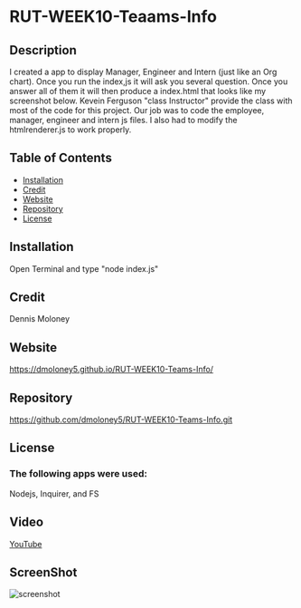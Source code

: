 # RUT-WEEK10-Teaams-Info
 ## Description
  I created a app to display Manager, Engineer and Intern (just like an Org chart).  Once you run the index,js it will ask you several question.  Once you answer all of them it will then produce a index.html that looks like my screenshot below.  Kevein Ferguson "class Instructor" provide the class with most of the code for this project.  Our job was to code the employee, manager, engineer and intern js files.  I also had to modify the htmlrenderer.js to work properly.

  
  ## Table of Contents
  * [Installation](#installation)
  * [Credit](#credit)
  * [Website](#Website)
  * [Repository](#Repository)
  * [License](#License)
  
  ## Installation
  Open Terminal and type "node index.js"

  ## Credit
  Dennis Moloney

  ## Website
  https://dmoloney5.github.io/RUT-WEEK10-Teams-Info/

  ## Repository
  https://github.com/dmoloney5/RUT-WEEK10-Teams-Info.git

  ## License
  ### The following apps were used: 
  Nodejs, Inquirer, and FS
  
  ## Video
  [YouTube](https://youtu.be/NERiwwTPKS0)

  ## ScreenShot
  ![screenshot](https://github.com/dmoloney5/RUT-WEEK10-Teams-Info/blob/main/image/My%20Team1.jpg)
